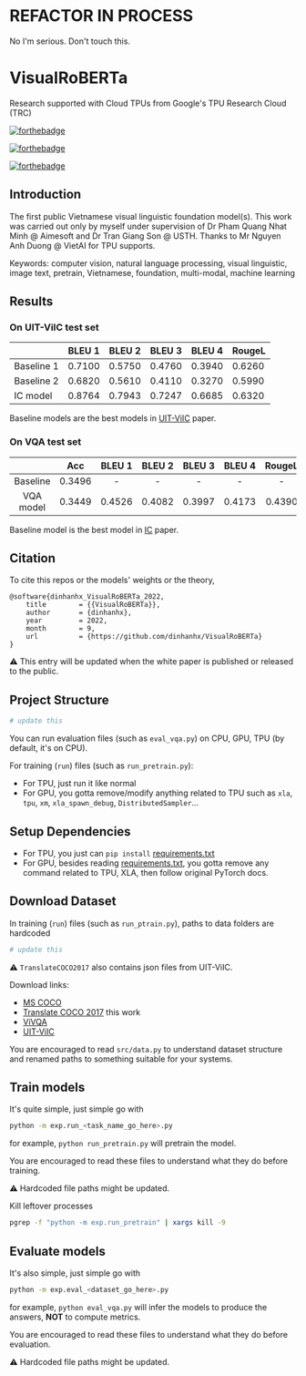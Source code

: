 REFACTOR IN PROCESS
===

No I'm serious. Don't touch this.

# VisualRoBERTa

Research supported with Cloud TPUs from Google's TPU Research Cloud (TRC)

[![forthebadge](https://forthebadge.com/images/badges/works-on-my-machine.svg)](https://forthebadge.com)

[![forthebadge](https://forthebadge.com/images/badges/made-with-python.svg)](https://forthebadge.com)

[![forthebadge](https://forthebadge.com/images/badges/powered-by-black-magic.svg)](https://forthebadge.com)

## Introduction

The first public Vietnamese visual linguistic foundation model(s). This work was carried out only by myself under supervision of Dr Pham Quang Nhat Minh @ Aimesoft and Dr Tran Giang Son @ USTH. Thanks to Mr Nguyen Anh Duong @ VietAI for TPU supports.

Keywords: computer vision, natural language processing, visual linguistic, image text, pretrain, Vietnamese, foundation, multi-modal, machine learning

## Results

### On UIT-ViIC test set

|            | BLEU 1 | BLEU 2 | BLEU 3 | BLEU 4 | RougeL |
|------------|--------|--------|--------|--------|--------|
| Baseline 1 | 0.7100 | 0.5750 | 0.4760 | 0.3940 | 0.6260 |
| Baseline 2 | 0.6820 | 0.5610 | 0.4110 | 0.3270 | 0.5990 |
| IC model   | 0.8764 | 0.7943 | 0.7247 | 0.6685 | 0.6320 |

Baseline models are the best models in [UIT-ViIC](https://link.springer.com/chapter/10.1007/978-3-030-63007-2_57) paper.

### On VQA test set

|           |   Acc  | BLEU 1 | BLEU 2 | BLEU 3 | BLEU 4 | RougeL |
|:---------:|:------:|:------:|:------:|:------:|:------:|:------:|
|  Baseline | 0.3496 |    -   |    -   |    -   |    -   |    -   |
| VQA model | 0.3449 | 0.4526 | 0.4082 | 0.3997 | 0.4173 | 0.4390 |

Baseline model is the best model in [IC](https://aclanthology.org/2021.paclic-1.72/) paper.

<!-- ⚠ All trained models are in [this zip](https://storage.googleapis.com/dax_storage/VisualRoBERTa/release_logs.zip) (7.4 GiBs) -->

## Citation

To cite this repos or the models' weights or the theory,
```
@software{dinhanhx_VisualRoBERTa_2022,
	title        = {{VisualRoBERTa}},
	author       = {dinhanhx},
	year         = 2022,
	month        = 9,
	url          = {https://github.com/dinhanhx/VisualRoBERTa}
}
```

⚠ This entry will be updated when the white paper is published or released to the public.

## Project Structure

```bash
# update this
```

You can run evaluation files (such as `eval_vqa.py`) on CPU, GPU, TPU (by default, it's on CPU).

For training (`run`) files (such as `run_pretrain.py`):
- For TPU, just run it like normal
- For GPU, you gotta remove/modify anything related to TPU such as `xla`, `tpu`, `xm`, `xla_spawn_debug`, `DistributedSampler`...

## Setup Dependencies

- For TPU, you just can `pip install` [requirements.txt](requirements.txt)
- For GPU, besides reading [requirements.txt](requirements.txt), you gotta remove any command related to TPU, XLA, then follow original PyTorch docs.

## Download Dataset

In training (`run`) files (such as `run_ptrain.py`), paths to data folders are hardcoded
```bash
# update this
```

⚠ `TranslateCOCO2017` also contains json files from UIT-ViIC.

Download links:
- [MS COCO](https://cocodataset.org/#download)
- [Translate COCO 2017](https://huggingface.co/datasets/dinhanhx/coco-2017-vi) this work
- [ViVQA](https://github.com/kh4nh12/ViVQA)
- [UIT-ViIC](https://nlp.uit.edu.vn/datasets/#h.p_Uj6Wqs5dCpc4)

You are encouraged to read `src/data.py` to understand dataset structure and renamed paths to something suitable for your systems.

## Train models

It's quite simple, just simple go with 
```bash
python -m exp.run_<task_name_go_here>.py
```

for example, `python run_pretrain.py` will pretrain the model.

You are encouraged to read these files to understand what they do before training.

⚠ Hardcoded file paths might be updated.

Kill leftover processes
```bash
pgrep -f "python -m exp.run_pretrain" | xargs kill -9
```

## Evaluate models

It's also simple, just simple go with
```bash
python -m exp.eval_<dataset_go_here>.py
```

for example, `python eval_vqa.py` will infer the models to produce the answers, **NOT** to compute metrics.

You are encouraged to read these files to understand what they do before evaluation.

⚠ Hardcoded file paths might be updated.
